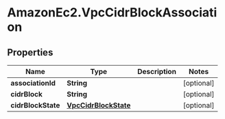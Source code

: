 # AmazonEc2.VpcCidrBlockAssociation

## Properties

Name | Type | Description | Notes
------------ | ------------- | ------------- | -------------
**associationId** | **String** |  | [optional] 
**cidrBlock** | **String** |  | [optional] 
**cidrBlockState** | [**VpcCidrBlockState**](VpcCidrBlockState.md) |  | [optional] 


